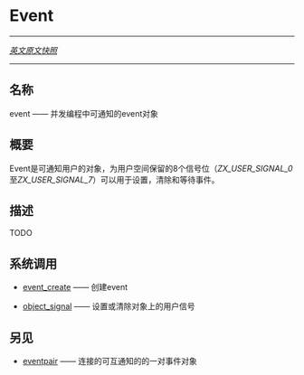 # Event
---

[*英文原文快照*](https://github.com/fuchsia-mirror/zircon/blob/9b1d42b6f62ed4a4fe443eb03e020c74abcc8875/docs/objects/event.md)

---
<!-- ## NAME -->
## 名称

<!-- event - Signalable event for concurrent programming -->
event —— 并发编程中可通知的event对象

<!-- ## SYNOPSIS -->
## 概要

<!-- Events are user-signalable objects. The 8 signal bits reserved for
userspace (*ZX_USER_SIGNAL_0* through *ZX_USER_SIGNAL_7*) may be set,
cleared, and waited upon. -->
Event是可通知用户的对象，为用户空间保留的8个信号位（*ZX_USER_SIGNAL_0*至*ZX_USER_SIGNAL_7*）可以用于设置，清除和等待事件。

<!-- ## DESCRIPTION -->
## 描述

TODO

<!-- ## SYSCALLS -->
## 系统调用

<!-- + [event_create](../syscalls/event_create.md) - create an event -->
+ [event_create](../syscalls/event_create.md) —— 创建event

<!-- + [object_signal](../syscalls/object_signal.md) - set or clear the user signals on an object -->
+ [object_signal](../syscalls/object_signal.md) —— 设置或清除对象上的用户信号

<!-- ## SEE ALSO -->
## 另见

<!-- + [eventpair](eventpair.md) - linked pairs of signalable objects -->
+ [eventpair](eventpair.md) —— 连接的可互通知的的一对事件对象
